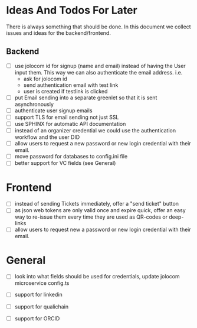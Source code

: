 # Ideas And Todos For Later
There is always something that should be done. In this document we collect issues and ideas for the backend/frontend.

## Backend
- [ ] use jolocom id for signup (name and email) instead of having the User input them. 
  This way we can also authenticate the email address. i.e.
  * ask for jolocom id
  * send authentication email with test link
  * user is created if testlink is clicked
- [ ] put Email sending into a separate greenlet so that it is sent asynchronously
- [ ] authenticate user signup emails
- [ ] support TLS for email sending not just SSL
- [ ] use SPHINX for automatic API documentation
- [ ] instead of an organizer credential we could use the authentication workflow and the user DID
- [ ] allow users to request a new password or new login credential with their email.
- [ ] move password for databases to config.ini file
- [ ] better support for VC fields (see General)

# Frontend
- [ ] instead of sending Tickets immediately, offer a "send ticket" button
- [ ] as json web tokens are only valid once and expire quick, offer an easy way to re-issue them every time 
they are used as QR-codes or deep-links
- [ ] allow users to request new a password or new login credential with their email.
  
# General
- [ ] look into what fields should be used for credentials, update jolocom microservice config.ts
- [ ] support for linkedin
- [ ] support for qualichain
- [ ] support for ORCID

